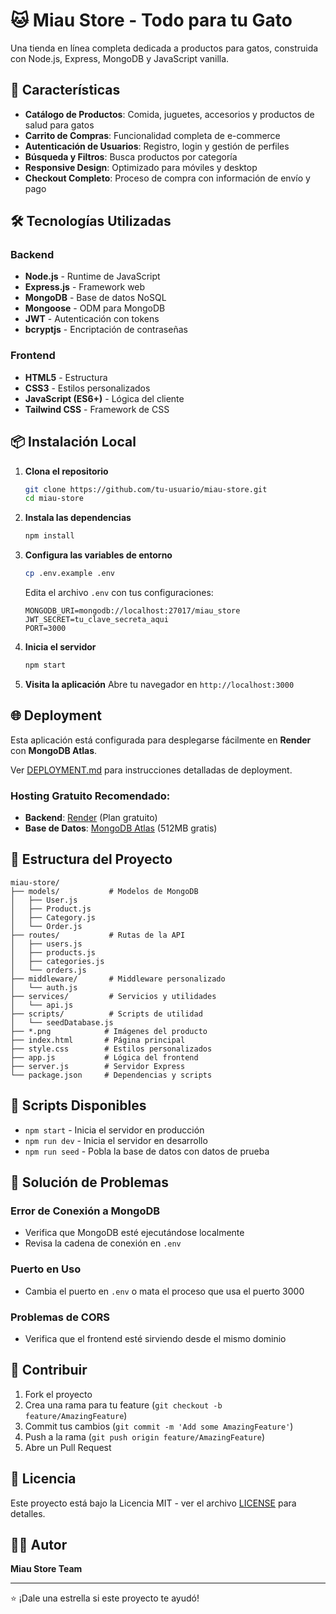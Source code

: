 # 🐱 Miau Store - Todo para tu Gato

Una tienda en línea completa dedicada a productos para gatos, construida con Node.js, Express, MongoDB y JavaScript vanilla.

## 🚀 Características

- **Catálogo de Productos**: Comida, juguetes, accesorios y productos de salud para gatos
- **Carrito de Compras**: Funcionalidad completa de e-commerce
- **Autenticación de Usuarios**: Registro, login y gestión de perfiles
- **Búsqueda y Filtros**: Busca productos por categoría
- **Responsive Design**: Optimizado para móviles y desktop
- **Checkout Completo**: Proceso de compra con información de envío y pago

## 🛠️ Tecnologías Utilizadas

### Backend
- **Node.js** - Runtime de JavaScript
- **Express.js** - Framework web
- **MongoDB** - Base de datos NoSQL
- **Mongoose** - ODM para MongoDB
- **JWT** - Autenticación con tokens
- **bcryptjs** - Encriptación de contraseñas

### Frontend
- **HTML5** - Estructura
- **CSS3** - Estilos personalizados
- **JavaScript (ES6+)** - Lógica del cliente
- **Tailwind CSS** - Framework de CSS

## 📦 Instalación Local

1. **Clona el repositorio**
   ```bash
   git clone https://github.com/tu-usuario/miau-store.git
   cd miau-store
   ```

2. **Instala las dependencias**
   ```bash
   npm install
   ```

3. **Configura las variables de entorno**
   ```bash
   cp .env.example .env
   ```
   Edita el archivo `.env` con tus configuraciones:
   ```
   MONGODB_URI=mongodb://localhost:27017/miau_store
   JWT_SECRET=tu_clave_secreta_aqui
   PORT=3000
   ```

4. **Inicia el servidor**
   ```bash
   npm start
   ```

5. **Visita la aplicación**
   Abre tu navegador en `http://localhost:3000`

## 🌐 Deployment

Esta aplicación está configurada para desplegarse fácilmente en **Render** con **MongoDB Atlas**.

Ver [DEPLOYMENT.md](./DEPLOYMENT.md) para instrucciones detalladas de deployment.

### Hosting Gratuito Recomendado:
- **Backend**: [Render](https://render.com) (Plan gratuito)
- **Base de Datos**: [MongoDB Atlas](https://www.mongodb.com/atlas) (512MB gratis)

## 📁 Estructura del Proyecto

```
miau-store/
├── models/           # Modelos de MongoDB
│   ├── User.js
│   ├── Product.js
│   ├── Category.js
│   └── Order.js
├── routes/           # Rutas de la API
│   ├── users.js
│   ├── products.js
│   ├── categories.js
│   └── orders.js
├── middleware/       # Middleware personalizado
│   └── auth.js
├── services/         # Servicios y utilidades
│   └── api.js
├── scripts/          # Scripts de utilidad
│   └── seedDatabase.js
├── *.png            # Imágenes del producto
├── index.html       # Página principal
├── style.css        # Estilos personalizados
├── app.js           # Lógica del frontend
├── server.js        # Servidor Express
└── package.json     # Dependencias y scripts
```

## 🔧 Scripts Disponibles

- `npm start` - Inicia el servidor en producción
- `npm run dev` - Inicia el servidor en desarrollo
- `npm run seed` - Pobla la base de datos con datos de prueba

## 🐛 Solución de Problemas

### Error de Conexión a MongoDB
- Verifica que MongoDB esté ejecutándose localmente
- Revisa la cadena de conexión en `.env`

### Puerto en Uso
- Cambia el puerto en `.env` o mata el proceso que usa el puerto 3000

### Problemas de CORS
- Verifica que el frontend esté sirviendo desde el mismo dominio

## 🤝 Contribuir

1. Fork el proyecto
2. Crea una rama para tu feature (`git checkout -b feature/AmazingFeature`)
3. Commit tus cambios (`git commit -m 'Add some AmazingFeature'`)
4. Push a la rama (`git push origin feature/AmazingFeature`)
5. Abre un Pull Request

## 📄 Licencia

Este proyecto está bajo la Licencia MIT - ver el archivo [LICENSE](LICENSE) para detalles.

## 👨‍💻 Autor

**Miau Store Team**

---

⭐ ¡Dale una estrella si este proyecto te ayudó!
